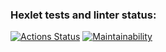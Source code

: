 ### Hexlet tests and linter status:
[![Actions Status](https://github.com/AndreyPiganov/frontend-project-46/workflows/hexlet-check/badge.svg)](https://github.com/AndreyPiganov/frontend-project-46/actions)
[![Maintainability](https://api.codeclimate.com/v1/badges/bfda1e85b47fac859ced/maintainability)](https://codeclimate.com/github/AndreyPiganov/frontend-project-46/maintainability)